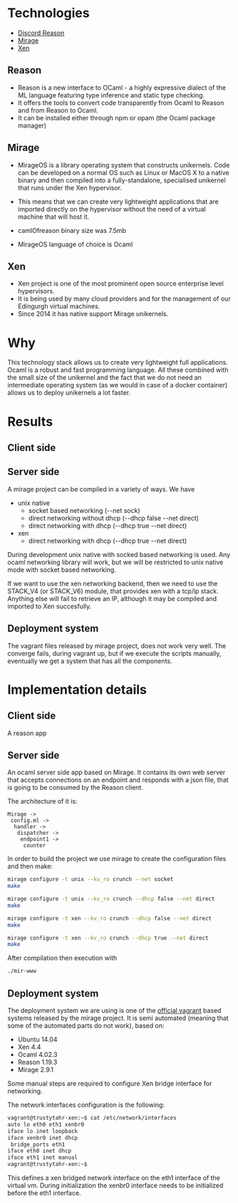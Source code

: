 # Technologies

* [Discord Reason](https://facebook.github.io/reason/)
* [Mirage](https://mirage.io)
* [Xen](https://www.xenproject.org/)

## Reason

* Reason is a new interface to OCaml - a highly expressive dialect of the ML language featuring type inference and static type checking.
* It offers the tools to convert code transparently from Ocaml to Reason and from Reason to Ocaml.
* It can be installed either through npm or opam (the Ocaml package manager)

## Mirage

* MirageOS is a library operating system that constructs unikernels. Code can be developed on a normal OS such as Linux or MacOS X to a native binary and then compiled into a fully-standalone, specialised unikernel that runs under the Xen hypervisor.

* This means that we can create very lightweight applications that are imported directly on the hypervisor without the need of a virtual machine that will host it.
* camlOfreason binary size was 7.5mb
* MirageOS language of choice is Ocaml

## Xen

* Xen project is one of the most prominent open source enterprise level hypervisors.
* It is being used by many cloud providers and for the management of our Edingurgh virtual machines.
* Since 2014 it has native support Mirage unikernels.

# Why

This technology stack allows us to create very lightweight full applications. Ocaml is a robust and fast programming language.
All these combined with the small size of the unikernel and the fact that we do not need an intermediate operating system (as we would in case of a docker container) allows us to deploy unikernels a lot faster.

# Results

## Client side

## Server side

A mirage project can be compiled in a variety of ways. We have
* unix native
  * socket based networking (--net sock)
  * direct networking without dhcp (--dhcp false --net direct)
  * direct networking with dhcp (--dhcp true --net direct)
* xen
  * direct networking with dhcp (--dhcp true --net direct)

During development unix native with socked based networking is used. Any ocaml networking library will work, but we will be restricted to unix native mode with socket based networking.

If we want to use the xen networking backend, then we need to use the STACK_V4 (or STACK_V6) module, that provides xen with a tcp/ip stack. Anything else will fail to retrieve an IP, although it may be compiled and imported to Xen succesfully.


## Deployment system

The vagrant files released by mirage project, does not work very well. The converge fails, during vagrant up, but if we execute the scripts manually, eventually we get a system that has all the components.


# Implementation details

## Client side

A reason app

## Server side

An ocaml server side app based on Mirage. It contains its own web server that accepts connections on an endpoint and responds with a json file, that is going to be consumed by the Reason client.

The architecture of it is:
```
Mirage ->
 config.ml ->
  handler ->
   dispatcher ->
    endpoint1 ->
     counter
```   


In order to build the project we use mirage to create the configuration files and then make:

```bash
mirage configure -t unix --kv_ro crunch --net socket
make
```
```bash
mirage configure -t unix --kv_ro crunch --dhcp false --net direct
make
```

```bash
mirage configure -t xen --kv_ro crunch --dhcp false --net direct
make
```


```bash
mirage configure -t xen --kv_ro crunch --dhcp true --net direct
make
```

After compilation then execution with
```bash
./mir-www
```


## Deployment system

The deployment system we are using is one of the [official vagrant](https://github.com/mirage/mirage-vagrant-vms) based systems released by the mirage project. It is semi automated (meaning that some of the automated parts do not work), based on:

* Ubuntu 14.04
* Xen 4.4
* Ocaml 4.02.3
* Reason 1.19.3
* Mirage 2.9.1


Some manual steps are required to configure Xen bridge interface for networking.

The network interfaces configuration is the following:

```bash
vagrant@trustytahr-xen:~$ cat /etc/network/interfaces
auto lo eth0 eth1 xenbr0
iface lo inet loopback
iface xenbr0 inet dhcp
 bridge_ports eth1
iface eth0 inet dhcp
iface eth1 inet manual
vagrant@trustytahr-xen:~$
```
This defines a xen bridged network interface on the eth1 interface of the virtual vm. During initialization the xenbr0 interface needs to be initialized before the eth1 interface.

